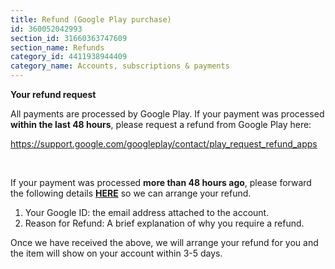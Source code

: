 ```yaml
---
title: Refund (Google Play purchase)
id: 360052042993
section_id: 31660363747609
section_name: Refunds 
category_id: 4411938944409
category_name: Accounts, subscriptions & payments
---
```

**Your refund request**


All payments are processed by Google Play. If your payment was processed **within the last 48 hours**, please request a refund from Google Play here:


<https://support.google.com/googleplay/contact/play_request_refund_apps>


 


If your payment was processed **more than 48 hours ago**, please forward the following details **[HERE](https://help.studycat.com/hc/en-gb/requests/new)** so we can arrange your refund.


1. Your Google ID: the email address attached to the account.
2. Reason for Refund: A brief explanation of why you require a refund.


Once we have received the above, we will arrange your refund for you and the item will show on your account within 3\-5 days.


